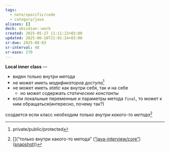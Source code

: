 ```yaml
---
tags:
  - note/specific/code
  - category/java
aliases: []
deck: obsidian::work
created: 2025-05-27 11:11:13+03:00
updated: 2025-06-16T21:01:24+03:00
sr-due: 2025-08-03
sr-interval: 48
sr-ease: 270
---
```


**Local inner class**
—
- виден только внутри метода
- не может иметь *модификаторов доступа*[^1]
- не может иметь *static* как внутри себя, так и на себе
	- но может содержать *статические константы*
- если локальные переменные и параметры метода `final`, то может к ним обращаться(интересно, почему так?)

создается если класс необходим *только внутри какого-то метода*[^2]

[^1]: private/public/protected
[^2]: [](“только внутри какого-то метода” ([“java-interview/core”](zotero://select/library/items/T3X9ZD57)) ([snapshot](zotero://open-pdf/library/items/2GAN5TQF?sel=p%3Anth-child(147)&annotation=DFEZDULV)))
